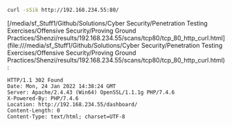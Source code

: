 ```bash
curl -sSik http://192.168.234.55:80/
```

[/media/sf_Stuff1/Github/Solutions/Cyber Security/Penetration Testing Exercises/Offensive Security/Proving Ground Practices/Shenzi/results/192.168.234.55/scans/tcp80/tcp_80_http_curl.html](file:///media/sf_Stuff1/Github/Solutions/Cyber Security/Penetration Testing Exercises/Offensive Security/Proving Ground Practices/Shenzi/results/192.168.234.55/scans/tcp80/tcp_80_http_curl.html):

```
HTTP/1.1 302 Found
Date: Mon, 24 Jan 2022 14:38:24 GMT
Server: Apache/2.4.43 (Win64) OpenSSL/1.1.1g PHP/7.4.6
X-Powered-By: PHP/7.4.6
Location: http://192.168.234.55/dashboard/
Content-Length: 0
Content-Type: text/html; charset=UTF-8


```
